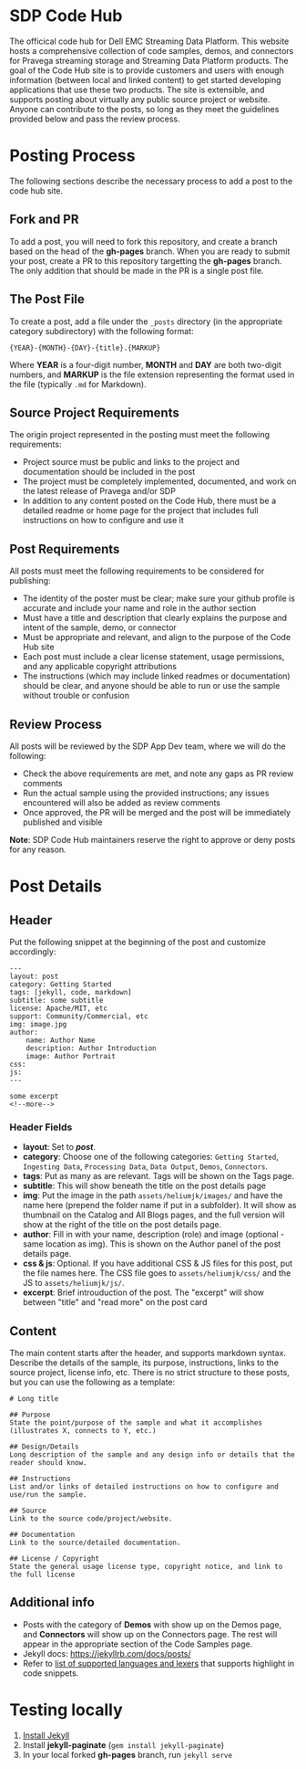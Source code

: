 # SDP Code Hub
The officical code hub for Dell EMC Streaming Data Platform.  This website hosts a comprehensive collection of code samples, demos, and connectors for Pravega streaming storage and Streaming Data Platform products.  The goal of the Code Hub site is to provide customers and users with enough information (between local and linked content) to get started developing applications that use these two products.  The site is extensible, and supports posting about virtually any public source project or website.  Anyone can contribute to the posts, so long as they meet the guidelines provided below and pass the review process.  

# Posting Process
The following sections describe the necessary process to add a post to the code hub site.

## Fork and PR
To add a post, you will need to fork this repository, and create a branch based on the head of the **gh-pages** branch.  When you are ready to submit your post, create a PR to this repository targetting the **gh-pages** branch.  The only addition that should be made in the PR is a single post file. 

## The Post File
To create a post, add a file under the `_posts` directory (in the appropriate category subdirectory) with the following format:
```
{YEAR}-{MONTH}-{DAY}-{title}.{MARKUP}
```
Where **YEAR** is a four-digit number, **MONTH** and **DAY** are both two-digit numbers, and **MARKUP** is the file extension representing the format used in the file (typically `.md` for Markdown).

## Source Project Requirements
The origin project represented in the posting must meet the following requirements:
* Project source must be public and links to the project and documentation should be included in the post
* The project must be completely implemented, documented, and work on the latest release of Pravega and/or SDP
* In addition to any content posted on the Code Hub, there must be a detailed readme or home page for the project that includes full instructions on how to configure and use it

## Post Requirements
All posts must meet the following requirements to be considered for publishing:
* The identity of the poster must be clear; make sure your github profile is accurate and include your name and role in the author section
* Must have a title and description that clearly explains the purpose and intent of the sample, demo, or connector
* Must be appropriate and relevant, and align to the purpose of the Code Hub site
* Each post must include a clear license statement, usage permissions, and any applicable copyright attributions 
* The instructions (which may include linked readmes or documentation) should be clear, and anyone should be able to run or use the sample without trouble or confusion

## Review Process
All posts will be reviewed by the SDP App Dev team, where we will do the following:
* Check the above requirements are met, and note any gaps as PR review comments
* Run the actual sample using the provided instructions; any issues encountered will also be added as review comments
* Once approved, the PR will be merged and the post will be immediately published and visible

**Note**: SDP Code Hub maintainers reserve the right to approve or deny posts for any reason.

# Post Details

## Header
Put the following snippet at the beginning of the post and customize accordingly:
```
---
layout: post
category: Getting Started
tags: [jekyll, code, markdown]
subtitle: some subtitle
license: Apache/MIT, etc
support: Community/Commercial, etc
img: image.jpg
author:
    name: Author Name
    description: Author Introduction
    image: Author Portrait
css:
js:
---

some excerpt
<!--more-->
```
### Header Fields

+ **layout**: Set to ***post***.
+ **category**: Choose one of the following categories: ``Getting Started``, ``Ingesting Data``, ``Processing Data``, ``Data Output``, ``Demos``, ``Connectors``.
+ **tags**: Put as many as are relevant. Tags will be shown on the Tags page.
+ **subtitle**: This will show beneath the title on the post details page
+ **img**: Put the image in the path ``assets/heliumjk/images/`` and have the name here (prepend the folder name if put in a subfolder). It will show as thumbnail on the Catalog and All Blogs pages, and the full version will show at the right of the title on the post details page.
+ **author**: Fill in with your name, description (role) and image (optional - same location as img). This is shown on the Author panel of the post details page.
+ **css & js**: Optional. If you have additional CSS & JS files for this post, put the file names here. The CSS file goes to ``assets/heliumjk/css/`` and the JS to ``assets/heliumjk/js/``. 
+ **excerpt**: Brief introuduction of the post. The "excerpt" will show between "title" and "read more" on the post card
## Content

The main content starts after the header, and supports markdown syntax.  Describe the details of the sample, its purpose, instructions, links to the source project, license info, etc.  There is no strict structure to these posts, but you can use the following as a template:
```
# Long title

## Purpose
State the point/purpose of the sample and what it accomplishes (illustrates X, connects to Y, etc.)

## Design/Details
Long description of the sample and any design info or details that the reader should know.

## Instructions
List and/or links of detailed instructions on how to configure and use/run the sample.

## Source
Link to the source code/project/website.

## Documentation
Link to the source/detailed documentation.

## License / Copyright
State the general usage license type, copyright notice, and link to the full license
```

## Additional info
* Posts with the category of **Demos** with show up on the Demos page, and **Connectors** will show up on the Connectors page.  The rest will appear in the appropriate section of the Code Samples page.
* Jekyll docs: https://jekyllrb.com/docs/posts/
* Refer to [list of supported languages and lexers](https://github.com/rouge-ruby/rouge/wiki/List-of-supported-languages-and-lexers) that supports highlight in code snippets.

# Testing locally

1. [Install Jekyll](https://jekyllrb.com/docs/installation/)
1. Install **jekyll-paginate** (`gem install jekyll-paginate`)
1. In your local forked **gh-pages** branch, run `jekyll serve`
